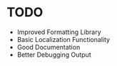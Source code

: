 # TODO

* Improved Formatting Library
* Basic Localization Functionality
* Good Documentation
* Better Debugging Output
